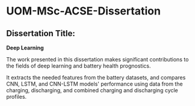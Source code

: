 # UOM-MSc-ACSE-Dissertation
## Dissertation Title:
**Deep Learning**


The work presented in this dissertation makes significant contributions to the fields of deep learning and battery health prognostics.

It extracts the needed features from the battery datasets, and compares CNN, LSTM, and CNN-LSTM models' performance using data from the charging, discharging, and combined charging and discharging cycle profiles. 

